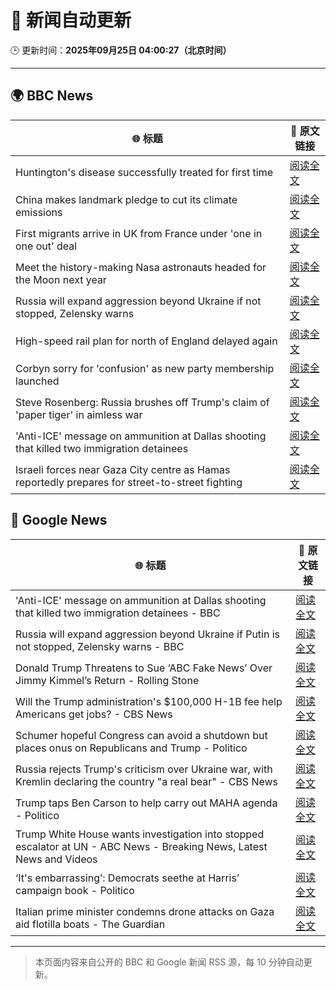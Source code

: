 # 🧠 新闻自动更新

🕒 更新时间：**2025年09月25日 04:00:27（北京时间）**

---

## 🌍 BBC News

| 🌐 标题 | 🔗 原文链接 |
|--------|-------------|
| Huntington's disease successfully treated for first time | [阅读全文](https://www.bbc.com/news/articles/cevz13xkxpro?at_medium=RSS&at_campaign=rss) |
| China makes landmark pledge to cut its climate emissions | [阅读全文](https://www.bbc.com/news/articles/cj4y159190go?at_medium=RSS&at_campaign=rss) |
| First migrants arrive in UK from France under 'one in one out' deal | [阅读全文](https://www.bbc.com/news/articles/cwywv34w00ro?at_medium=RSS&at_campaign=rss) |
| Meet the history-making Nasa astronauts headed for the Moon next year | [阅读全文](https://www.bbc.com/news/articles/cvg0kv8rq0xo?at_medium=RSS&at_campaign=rss) |
| Russia will expand aggression beyond Ukraine if not stopped, Zelensky warns | [阅读全文](https://www.bbc.com/news/articles/c5yg921rjrko?at_medium=RSS&at_campaign=rss) |
| High-speed rail plan for north of England delayed again | [阅读全文](https://www.bbc.com/news/articles/ckge94030g7o?at_medium=RSS&at_campaign=rss) |
| Corbyn sorry for 'confusion' as new party membership launched | [阅读全文](https://www.bbc.com/news/articles/cm2zvy74e1eo?at_medium=RSS&at_campaign=rss) |
| Steve Rosenberg: Russia brushes off Trump's claim of 'paper tiger' in aimless war | [阅读全文](https://www.bbc.com/news/articles/c3e70n4keyjo?at_medium=RSS&at_campaign=rss) |
| 'Anti-ICE' message on ammunition at Dallas shooting that killed two immigration detainees | [阅读全文](https://www.bbc.com/news/articles/ckge9d26z1ro?at_medium=RSS&at_campaign=rss) |
| Israeli forces near Gaza City centre as Hamas reportedly prepares for street-to-street fighting | [阅读全文](https://www.bbc.com/news/articles/c4gk9dreldxo?at_medium=RSS&at_campaign=rss) |

## 📰 Google News

| 🌐 标题 | 🔗 原文链接 |
|--------|-------------|
| 'Anti-ICE' message on ammunition at Dallas shooting that killed two immigration detainees - BBC | [阅读全文](https://news.google.com/rss/articles/CBMiWkFVX3lxTFBwXzVyczE5a2lCUHBQRkp2NlNRTkVVb1g4TzhCTlIyS1ZFWXJ4N1RNSVhGUlg2VE5ZdkdOUjladGUzYlo2ZTRsM3k5UGo4VGZuTVAyMEI4NGw3dw?oc=5) |
| Russia will expand aggression beyond Ukraine if Putin is not stopped, Zelensky warns - BBC | [阅读全文](https://news.google.com/rss/articles/CBMiWkFVX3lxTFBqX2s4S3pnZkN6VzBPN2ZMN3JwdG1WNTFrbEtOWGJkeEVrN0RQbW1qRUZ6MUNDV3hyVTlEd19sczRzeVI2VTlsUUFuUElQVjl3ZVpaNkF2Um1PQdIBX0FVX3lxTE15UDBoU0gyNkt3eC1OUVRnZUNJNzBBMC1EV3pON2Z6ZUFwZTktNzRMOXlCOFNhX2ZZaFhScDNoUmZwdXpCVjlSdjhDOFM4bXpxQXNhTmx5MnQyeEhNVldV?oc=5) |
| Donald Trump Threatens to Sue ‘ABC Fake News’ Over Jimmy Kimmel’s Return - Rolling Stone | [阅读全文](https://news.google.com/rss/articles/CBMiqAFBVV95cUxOY0dzTmk4Q0lqMVRUQ2Q4ZG1WaHhuWVE4U0pmNW9ONkxDODNMSFNvbXVmZi1yeWowbUJYQjZ5MkozSjk3bGRCSWZqRGlJRkZ1NndKUWNjQWc4ODE0NGZCTG9iRVBiX0FuWjJtaDI2eXRETGpnOWZWXzB2aE5LaWFnb0JyNWt5YUdFYm03cnhjTktSZUtrc2F6WV9HYUdkc2hwbVVfSW00WUc?oc=5) |
| Will the Trump administration's $100,000 H-1B fee help Americans get jobs? - CBS News | [阅读全文](https://news.google.com/rss/articles/CBMiiwFBVV95cUxNNm5XVEp3QzZYNnJ4Ui02Wk1PT2NPajk3aEZZeWVjekVaaFFiWWZXQ05DMGx0ZHVDYktGeU8yTWRmNDZHanJHMmNzOXc3WGdqVnloS01DWmFGckdocFVwZG4weF9wWDVPZFBaWEdFbGREWjlGdjdsRjU5M3FxNVg5cUNEb2FsV2k3OXBZ0gGQAUFVX3lxTE9icWNNd3UwZi1mTEFiYTJUcE42dHNLSHJJQnFpMng0Y1VMdWdvUnZVSWRGNW4xQ3VHTG1VcFNJR2NrYXhKVkNTX3dCUHkzQU9KbFJGSzI3U1hUUjdfSHpYelVkcWlFdmVwNlowcUF0eW9fRE9jaEZ0eHRyVFNJTXlhZ0NoQUowMGVhd1RwdGktVg?oc=5) |
| Schumer hopeful Congress can avoid a shutdown but places onus on Republicans and Trump - Politico | [阅读全文](https://news.google.com/rss/articles/CBMijAFBVV95cUxPOHFINzR3WGM2b1haeTZRNmp4ZU5pcDFCQzZ3dmdGdWhHcnR2M3N6X25ONC0wRmxnRXp2NEU5TVRFRWN3Qk40ZFlqbEt0V19DeHRRaEJ6ekdiUlVlakJjMXl4dVQ2a1FhMnZlXzNGV0hJU2pwbmd3YTJWVEQtV2dibmJnWnhGY2tLX1E5Xw?oc=5) |
| Russia rejects Trump's criticism over Ukraine war, with Kremlin declaring the country "a real bear" - CBS News | [阅读全文](https://news.google.com/rss/articles/CBMijwFBVV95cUxQUXFkWk05NFZHZlZnLUtMSC1nZzQ1aXhWZjRBUzg5WDhsS2paODJxck5DSHZVYmdjbEhzX3d0clVUNjdmQ0lKSGlrZHlaWDJ2OUFXTHlYYlhtd2ZwbDZKQ0hBVlQyZWE5OWhKV0FoUzJjQURHVnlqMThlM1EySE5fZ0xOUFdtX0pFSmFHZUxoc9IBlAFBVV95cUxOV2FDREpoaEZWSzJVX3JycDdrRmk5MjFyWkpmYVlsV3Q0MzVwZk9nN3dac0wtMVpZQXJ1eVY1dTlTal96c1ZCQTBVUVVvMEtWMHpwSUY2RGt2S21hNFZFZl81M21EQWhocHhuVGNyTmNMenBFVGtBUzBSendDOUNRXzNiV2pEQ3dudkxBcVl6VXJobWRG?oc=5) |
| Trump taps Ben Carson to help carry out MAHA agenda - Politico | [阅读全文](https://news.google.com/rss/articles/CBMiowFBVV95cUxPdEZCaGJDRndtcDVZaGRMb3dsMjI3U20zYk1FTEF0U0hPb2N5di1yOHBUUy0yRFV2YTNDUUtRNW1MUkhiVnZTempEVmI5WFN2V3R1N1FCTDhmcjN5LTNwdGRQdkFSdWExYlB4WEV5ZVVkWnRheWViT2tmWjNza29aSXBrQnBNWFljNGMzcDJKTDlzV3dJNGE2QkU2Y1hLeElPOGo0?oc=5) |
| Trump White House wants investigation into stopped escalator at UN - ABC News - Breaking News, Latest News and Videos | [阅读全文](https://news.google.com/rss/articles/CBMiiAFBVV95cUxQcGh2SXk5eWJPS09RT3E5UmxzSVlBY1pkVXo0amMzOXBGUGhPb0V2cElPd1B4S215bmxVNGFoNDZaTnJTZV94NWtsa0NSSXFiZ3I4Tzk1V0Zrd1NRWTFrVUlBUkI5TnRLM1JBSFlJclNhbV9LaTNNTEc4R3RuLUxsV2hJNFFWR2hR0gGOAUFVX3lxTE9MMW5kRnBibWVMTDhJalVUbDZPMWNPVVBJME5XSUVIZTJZRlVIQkppN1Z3RldYQ0ZIOE9yZmtqalM0NVhHeDZteEhNcUNLZ3ZTQnNVVzV1TFBMTkpUVHNMb3BjaWhWT051Q2JSenMxSmt2WDRVVnFNVmpIaF9DWGpEOUhyYU1XUVVxdGxIbmc?oc=5) |
| ‘It's embarrassing’: Democrats seethe at Harris’ campaign book - Politico | [阅读全文](https://news.google.com/rss/articles/CBMiiwFBVV95cUxOVWpHOTVTbFhvWlJZZWFkekRGNzBkM3ltSjRnLVhaelNvNUF2eDctNGRQT1hWLU1EWkwyU0lrSjd1S3pPalh5aGNTQmZoQ0NGN1FRalNRdTBOalBvMjVhVmZLRlkxNVg4OWI0NWUyU3RpdXZ3NXZwcjlJME5nN3ZxQlVOYWNOaFVJcGdz?oc=5) |
| Italian prime minister condemns drone attacks on Gaza aid flotilla boats - The Guardian | [阅读全文](https://news.google.com/rss/articles/CBMiwgFBVV95cUxQRVVfUzVmR21kWHZYQk1Rc25oVTk4TlBNWlhzQ1BZaUJOYS1mcEwzUFYwdmJ0V09uRGVHOW4tMnpHcVFob1pfcmVhUUx3cHBXWFU1dlBoZ0lIeWZLQWVfSDF6aklMaUNZMklRSWhjR3J6dXlCdmhBZ0ZjdmEtbzlhUUNRM2Qzc2JfMDdBbS1FdDNHNXFFOUhBNWxDTHRIdjJ3dV8yQXlJZS1peUxDOUtGalpfRU93aVpGSGdqSFBMaE4ydw?oc=5) |

---
> 本页面内容来自公开的 BBC 和 Google 新闻 RSS 源，每 10 分钟自动更新。